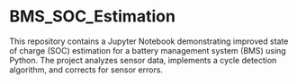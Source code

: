 # BMS_SOC_Estimation
This repository contains a Jupyter Notebook demonstrating improved state of charge (SOC) estimation for a battery management system (BMS) using Python. The project analyzes sensor data, implements a cycle detection algorithm, and corrects for sensor errors.
